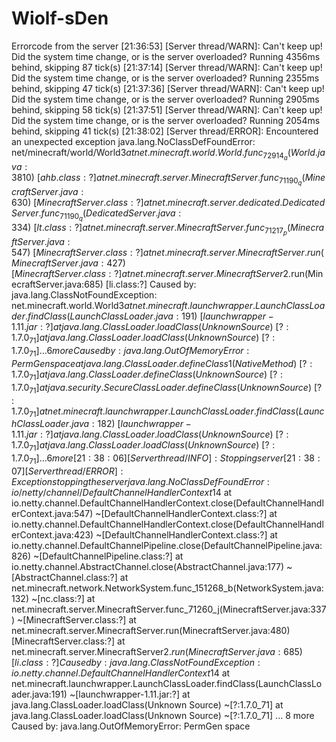# Wiolf-sDen
Errorcode from the server
[21:36:53] [Server thread/WARN]: Can't keep up! Did the system time change, or is the server overloaded? Running 4356ms behind, skipping 87 tick(s)
[21:37:14] [Server thread/WARN]: Can't keep up! Did the system time change, or is the server overloaded? Running 2355ms behind, skipping 47 tick(s)
[21:37:36] [Server thread/WARN]: Can't keep up! Did the system time change, or is the server overloaded? Running 2905ms behind, skipping 58 tick(s)
[21:37:51] [Server thread/WARN]: Can't keep up! Did the system time change, or is the server overloaded? Running 2054ms behind, skipping 41 tick(s)
[21:38:02] [Server thread/ERROR]: Encountered an unexpected exception
java.lang.NoClassDefFoundError: net/minecraft/world/World$3
	at net.minecraft.world.World.func_72914_a(World.java:3810) ~[ahb.class:?]
	at net.minecraft.server.MinecraftServer.func_71190_q(MinecraftServer.java:630) ~[MinecraftServer.class:?]
	at net.minecraft.server.dedicated.DedicatedServer.func_71190_q(DedicatedServer.java:334) ~[lt.class:?]
	at net.minecraft.server.MinecraftServer.func_71217_p(MinecraftServer.java:547) ~[MinecraftServer.class:?]
	at net.minecraft.server.MinecraftServer.run(MinecraftServer.java:427) [MinecraftServer.class:?]
	at net.minecraft.server.MinecraftServer$2.run(MinecraftServer.java:685) [li.class:?]
Caused by: java.lang.ClassNotFoundException: net.minecraft.world.World$3
	at net.minecraft.launchwrapper.LaunchClassLoader.findClass(LaunchClassLoader.java:191) ~[launchwrapper-1.11.jar:?]
	at java.lang.ClassLoader.loadClass(Unknown Source) ~[?:1.7.0_71]
	at java.lang.ClassLoader.loadClass(Unknown Source) ~[?:1.7.0_71]
	... 6 more
Caused by: java.lang.OutOfMemoryError: PermGen space
	at java.lang.ClassLoader.defineClass1(Native Method) ~[?:1.7.0_71]
	at java.lang.ClassLoader.defineClass(Unknown Source) ~[?:1.7.0_71]
	at java.security.SecureClassLoader.defineClass(Unknown Source) ~[?:1.7.0_71]
	at net.minecraft.launchwrapper.LaunchClassLoader.findClass(LaunchClassLoader.java:182) ~[launchwrapper-1.11.jar:?]
	at java.lang.ClassLoader.loadClass(Unknown Source) ~[?:1.7.0_71]
	at java.lang.ClassLoader.loadClass(Unknown Source) ~[?:1.7.0_71]
	... 6 more
[21:38:06] [Server thread/INFO]: Stopping server
[21:38:07] [Server thread/ERROR]: Exception stopping the server
java.lang.NoClassDefFoundError: io/netty/channel/DefaultChannelHandlerContext$14
	at io.netty.channel.DefaultChannelHandlerContext.close(DefaultChannelHandlerContext.java:547) ~[DefaultChannelHandlerContext.class:?]
	at io.netty.channel.DefaultChannelHandlerContext.close(DefaultChannelHandlerContext.java:423) ~[DefaultChannelHandlerContext.class:?]
	at io.netty.channel.DefaultChannelPipeline.close(DefaultChannelPipeline.java:826) ~[DefaultChannelPipeline.class:?]
	at io.netty.channel.AbstractChannel.close(AbstractChannel.java:177) ~[AbstractChannel.class:?]
	at net.minecraft.network.NetworkSystem.func_151268_b(NetworkSystem.java:132) ~[nc.class:?]
	at net.minecraft.server.MinecraftServer.func_71260_j(MinecraftServer.java:337) ~[MinecraftServer.class:?]
	at net.minecraft.server.MinecraftServer.run(MinecraftServer.java:480) [MinecraftServer.class:?]
	at net.minecraft.server.MinecraftServer$2.run(MinecraftServer.java:685) [li.class:?]
Caused by: java.lang.ClassNotFoundException: io.netty.channel.DefaultChannelHandlerContext$14
	at net.minecraft.launchwrapper.LaunchClassLoader.findClass(LaunchClassLoader.java:191) ~[launchwrapper-1.11.jar:?]
	at java.lang.ClassLoader.loadClass(Unknown Source) ~[?:1.7.0_71]
	at java.lang.ClassLoader.loadClass(Unknown Source) ~[?:1.7.0_71]
	... 8 more
Caused by: java.lang.OutOfMemoryError: PermGen space
